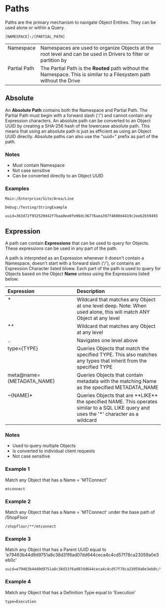 # Paths
Paths are the primary mechanism to navigate Object Entities. They can be used alone or within a Query.

```
[NAMESPACE]:/[PARTIAL_PATH]
```

<table>
    <tbody>
        <tr>
            <td style="vertical-align: top;">Namespace</td>
            <td>Namespaces are used to organize Objects at the root level and can be used in Drivers to filter or partition by</td>
        </tr>    
        <tr>
            <td style="vertical-align: top;">Partial Path</td>
            <td>The Partial Path is the <b>Rooted</b> path without the Namespace. This is similar to a Filesystem path without the Drive</td>
        </tr>    
    </tbody>
</table>

## Absolute
An **Absolute Path** contains both the Namespace and Partial Path. The Partial Path must begin with a forward slash ('/') and cannot contain any Expression characters. An absolute path can be converted to an Object UUID by creating a SHA-256 hash of the lowercase absolute path. This means that using an absolute path is just as efficient as using an Object UUID directly. Absolute paths can also use the "uuid=" prefix as part of the path.

### Notes
- Must contain Namespace
- Not case sensitive
- Can be converted directly to an Object UUID

### Examples
```
Main:/Enterprise/Site/Area/Line

Debug:/Testing/StringExample

uuid=363d72f932529d42f7baa0ee0fe96dc36776aea397f4800d4419c2eeb2b59493
```

## Expression
A path can contain **Expressions** that can be used to query for Objects. These expressions can be used in any part of the path.

A path is interpreted as an Expression whenever it doesn't contain a Namespace, doesn't start with a forward slash ('/'), or contains an Expression Character listed bloew. Each part of the path is used to query for Objects based on the Object **Name** unless using the Expressions listed below:

<table>
    <thead>
        <tr>
            <th style="text-align: left;min-width: 200px;">Expression</th>
            <th style="text-align: left;">Description</th>
        </tr>
    </thead>
    <tbody>
        <tr>
            <td style="vertical-align: top;">*</td>
            <td>Wildcard that matches any Object at one level deep. Note: When used alone, this will match ANY Object at any level</td>
        </tr>    
        <tr>
            <td style="vertical-align: top;">**</td>
            <td>Wildcard that matches any Object at any level</td>
        </tr>    
        <tr>
            <td style="vertical-align: top;">..</td>
            <td>Navigates one level above</td>
        </tr>    
        <tr>
            <td style="vertical-align: top;">type={TYPE}</td>
            <td>Queries Objects that match the specified TYPE. This also matches any types that inherit from the specified TYPE</td>
        </tr>    
        <tr>
            <td style="vertical-align: top;">meta@name={METADATA_NAME}</td>
            <td>Queries Objects that contain metadata with the matching Name as the specified METADATA_NAME</td>
        </tr>    
        <tr>
            <td style="vertical-align: top;">~{NAME}*</td>
            <td>Queries Objects that are **LIKE** the specified NAME. This operates similar to a SQL LIKE query and uses the '*' character as a wildcard</td>
        </tr>       
    </tbody>
</table>

### Notes
- Used to query multiple Objects
- Is converted to individual client requests
- Not case sensitive

### Example 1
Match any Object that has a Name = 'MTConnect'
```
mtconnect
```

### Example 2
Match any Object that has a Name = 'MTConnect' under the base path of /ShopFloor
```
/shopfloor/**/mtconnect
```

### Example 3
Match any Object that has a Parent UUID equal to 'e79463b44d9d9751a8c38d31f6ad07dd644ceca4c4cd57f78ca23059a0e3eb0c'
```
uuid=e79463b44d9d9751a8c38d31f6ad07dd644ceca4c4cd57f78ca23059a0e3eb0c/*
```

### Example 4
Match any Object that has a Definition Type equal to 'Execution'
```
type=Execution
```


